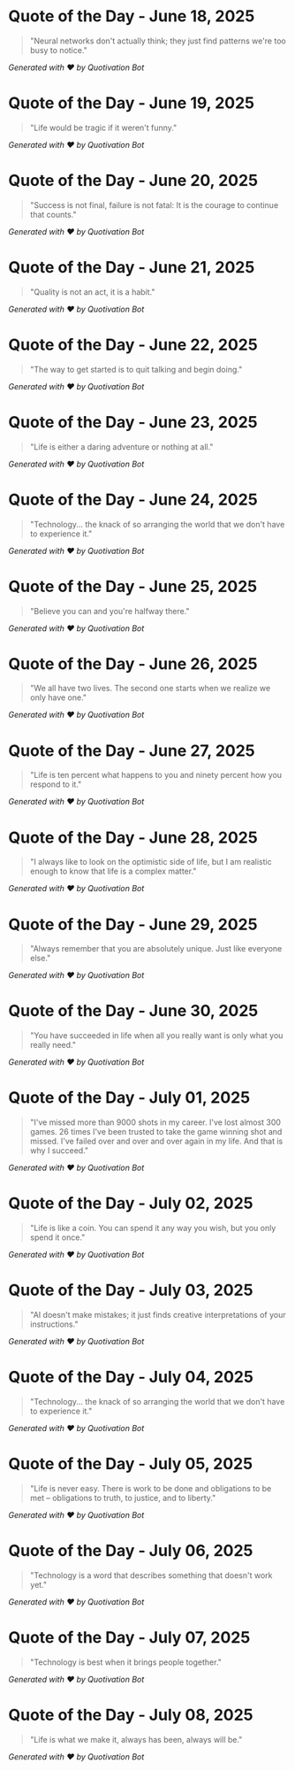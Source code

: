 
# Quote of the Day - June 18, 2025

> "Neural networks don't actually think; they just find patterns we're too busy to notice."

*Generated with ❤️ by Quotivation Bot*

# Quote of the Day - June 19, 2025

> "Life would be tragic if it weren't funny."

*Generated with ❤️ by Quotivation Bot*

# Quote of the Day - June 20, 2025

> "Success is not final, failure is not fatal: It is the courage to continue that counts."

*Generated with ❤️ by Quotivation Bot*

# Quote of the Day - June 21, 2025

> "Quality is not an act, it is a habit."

*Generated with ❤️ by Quotivation Bot*

# Quote of the Day - June 22, 2025

> "The way to get started is to quit talking and begin doing."

*Generated with ❤️ by Quotivation Bot*

# Quote of the Day - June 23, 2025

> "Life is either a daring adventure or nothing at all."

*Generated with ❤️ by Quotivation Bot*

# Quote of the Day - June 24, 2025

> "Technology... the knack of so arranging the world that we don't have to experience it."

*Generated with ❤️ by Quotivation Bot*

# Quote of the Day - June 25, 2025

> "Believe you can and you're halfway there."

*Generated with ❤️ by Quotivation Bot*

# Quote of the Day - June 26, 2025

> "We all have two lives. The second one starts when we realize we only have one."

*Generated with ❤️ by Quotivation Bot*

# Quote of the Day - June 27, 2025

> "Life is ten percent what happens to you and ninety percent how you respond to it."

*Generated with ❤️ by Quotivation Bot*

# Quote of the Day - June 28, 2025

> "I always like to look on the optimistic side of life, but I am realistic enough to know that life is a complex matter."

*Generated with ❤️ by Quotivation Bot*

# Quote of the Day - June 29, 2025

> "Always remember that you are absolutely unique. Just like everyone else."

*Generated with ❤️ by Quotivation Bot*

# Quote of the Day - June 30, 2025

> "You have succeeded in life when all you really want is only what you really need."

*Generated with ❤️ by Quotivation Bot*

# Quote of the Day - July 01, 2025

> "I've missed more than 9000 shots in my career. I've lost almost 300 games. 26 times I've been trusted to take the game winning shot and missed. I've failed over and over and over again in my life. And that is why I succeed."

*Generated with ❤️ by Quotivation Bot*

# Quote of the Day - July 02, 2025

> "Life is like a coin. You can spend it any way you wish, but you only spend it once."

*Generated with ❤️ by Quotivation Bot*

# Quote of the Day - July 03, 2025

> "AI doesn't make mistakes; it just finds creative interpretations of your instructions."

*Generated with ❤️ by Quotivation Bot*

# Quote of the Day - July 04, 2025

> "Technology... the knack of so arranging the world that we don't have to experience it."

*Generated with ❤️ by Quotivation Bot*

# Quote of the Day - July 05, 2025

> "Life is never easy. There is work to be done and obligations to be met – obligations to truth, to justice, and to liberty."

*Generated with ❤️ by Quotivation Bot*

# Quote of the Day - July 06, 2025

> "Technology is a word that describes something that doesn't work yet."

*Generated with ❤️ by Quotivation Bot*

# Quote of the Day - July 07, 2025

> "Technology is best when it brings people together."

*Generated with ❤️ by Quotivation Bot*

# Quote of the Day - July 08, 2025

> "Life is what we make it, always has been, always will be."

*Generated with ❤️ by Quotivation Bot*

